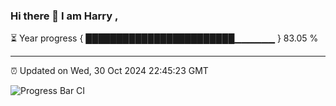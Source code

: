 ### Hi there 👋 I am Harry , 

⏳ Year progress { ████████████████████████▁▁▁▁▁▁ } 83.05 %

---

⏰ Updated on Wed, 30 Oct 2024 22:45:23 GMT

![Progress Bar CI](https://github.com/duykhang68/duykhang68/workflows/Progress%20Bar%20CI/badge.svg)
